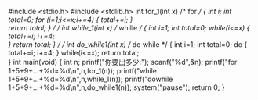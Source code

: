 #include <stdio.h>
#include <stdlib.h>
int for_1(int x) /* for */
{
 int i;
 int total=0;
 for (i=1;i<=x;i+=4)
 {
  total+=i;
 }	 	   
 return total;
}
/*                                */
int while_1(int x) /* whille */
{
  int i=1;
  int total=0;
  while(i<=x)
 {
   total+=i;
   i+=4;	   
 }
  return total;
}
/*               */
int do_while1(int x) /* do while */
{
  int i=1;
  int total=0;
  do
	{
	 total+=i;
	 i+=4;
	}
  while(i<=x);
  return total; 	
}
int main(void)
{
    int n;
    printf("你要出多少:");
    scanf("%d",&n);
    printf("for       1+5+9+...+%d=%d\n",n,for_1(n));
    printf("while     1+5+9+...+%d=%d\n",n,while_1(n));
    printf("dowhile   1+5+9+...+%d=%d\n",n,do_while1(n));
    system("pause");
    return 0;
}	
